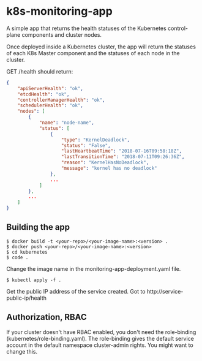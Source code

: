 # k8s-monitoring-app
A simple app that returns the health statuses of the Kubernetes control-plane components and cluster nodes.

Once deployed inside a Kubernetes cluster, the app will return the statuses of each K8s Master component and the statuses of each node in the cluster.

GET /health should return:

```json
{
    "apiServerHealth": "ok",
    "etcdHealth": "ok",
    "controllerManagerHealth": "ok",
    "schedulerHealth": "ok",
    "nodes": [
        {
            "name": "node-name",
            "status": [
                {
                    "type": "KernelDeadlock",
                    "status": "False",
                    "lastHeartbeatTime": "2018-07-16T09:58:18Z",
                    "lastTransitionTime": "2018-07-11T09:26:36Z",
                    "reason": "KernelHasNoDeadlock",
                    "message": "kernel has no deadlock"
                },
                ...
            ]
        },
        ...
    ]
}
```

## Building the app

```
$ docker build -t <your-repo>/<your-image-name>:<version> .
$ docker push <your-repo>/<your-image-name>:<version>
$ cd kubernetes
$ code .
```

Change the image name in the monitoring-app-deployment.yaml file.

```
$ kubectl apply -f .
```

Get the public IP address of the service created. Got to http://service-public-ip/health

## Authorization, RBAC

If your cluster doesn't have RBAC enabled, you don't need the role-binding (kubernetes/role-binding.yaml). The role-binding gives the default service account in the default namespace cluster-admin rights. You might want to change this.
